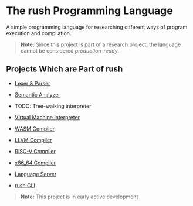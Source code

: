 # The rush Programming Language

A simple programming language for researching different ways of program
execution and compilation.

> **Note:** Since this project is part of a research project, the language
> cannot be considered _production-ready_.

## Projects Which are Part of rush

- [Lexer & Parser](./crates/rush-parser/)
- [Semantic Analyzer](./crates/rush-analyzer/)

- TODO: Tree-walking interpreter
- [Virtual Machine Interpreter](./crates/rush-interpreter-vm)

- [WASM Compiler](./crates/rush-compiler-wasm/)
- [LLVM Compiler](./crates/rush-compiler-llvm/)
- [RISC-V Compiler](./crates/rush-compiler-risc-v/)
- [x86_64 Compiler](./crates/rush-compiler-x86-64/)

- [Language Server](./crates/rush-ls/)
- [rush CLI](./crates/rush-cli/)

> **Note:** This project is in early active development
